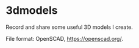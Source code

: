 # 3dmodels
Record and share some useful 3D models I create.

File format: OpenSCAD, https://openscad.org/.
